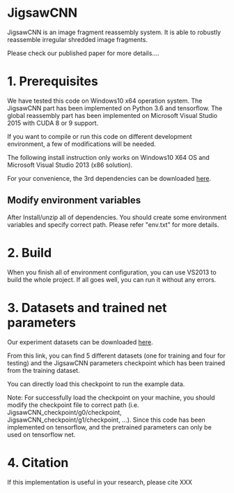 # JigsawCNN
JigsawCNN is an image fragment reassembly system. It is able to robustly reassemble irregular shredded image fragments.

Please check our published paper for more details....


# 1. Prerequisites

We have tested this code on Windows10 x64 operation system.
The JigsawCNN part has been implemented on Python 3.6 and tensorflow. 
The global reassembly part has been implemented on Microsoft Visual Studio 2015 with CUDA 8 or 9 support. 

If you want to compile or run this code on different development environment, a few of modifications will be needed.

The following install instruction only works on Windows10 X64 OS and Microsoft Visual Studio 2013 (x86 solution).

For your convenience, the 3rd dependencies can be downloaded [here](https://drive.google.com/open?id=1mQyDLpdVoQKWVBcRU9iTdNWRnw1liQKY).


Modify environment variables
--------------------
After Install/unzip all of dependencies. You should create some environment variables and specify correct path. Please refer "env.txt" for more details.


# 2. Build
When you finish all of environment configuration, you can use VS2013 to build the whole project. If all goes well, you can run it without any errors.


# 3. Datasets and trained net parameters
Our experiment datasets can be downloaded [here](https://drive.google.com/open?id=1sUIcAzFTJNAAEEhqdYAKMKgzjVwRvsP4).

From this link, you can find 5 different datasets (one for training and four for testing) and the JigsawCNN parameters checkpoint which has been trained from the training dataset. 

You can directly load this checkpoint to run the example data. 

Note: For successfully load the checkpoint on your machine, you should modify the checkpoint file to correct path (i.e. JigsawCNN_checkpoint/g0/checkpoint, JigsawCNN_checkpoint/g1/checkpoint, ...). 
Since this code has been implemented on tensorflow, and the pretrained parameters can only be used on tensorflow net.






# 4. Citation
If this implementation is useful in your research, please cite XXX
